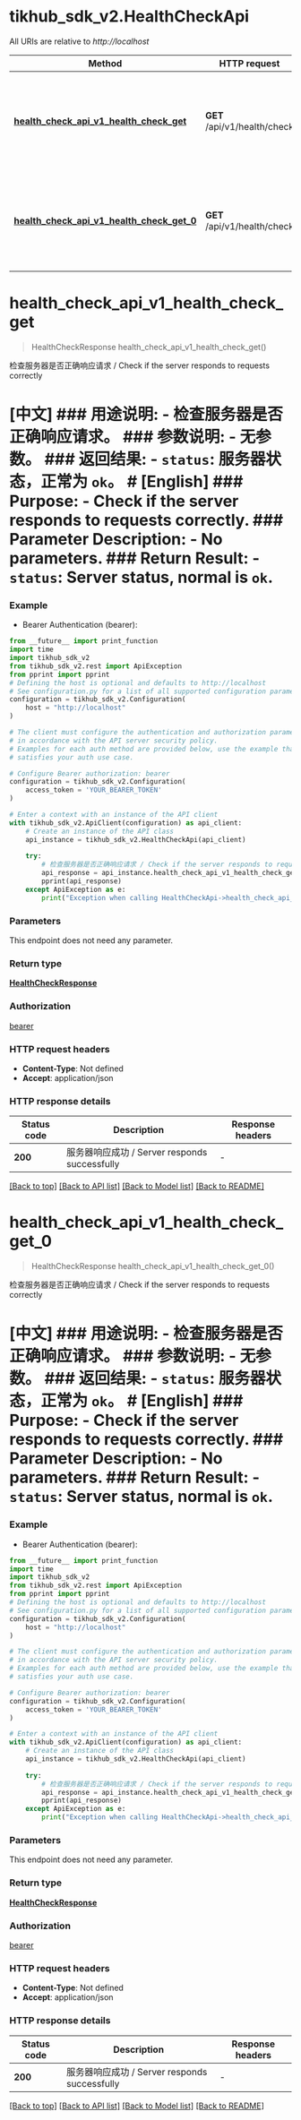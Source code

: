 # tikhub_sdk_v2.HealthCheckApi

All URIs are relative to *http://localhost*

Method | HTTP request | Description
------------- | ------------- | -------------
[**health_check_api_v1_health_check_get**](HealthCheckApi.md#health_check_api_v1_health_check_get) | **GET** /api/v1/health/check | 检查服务器是否正确响应请求 / Check if the server responds to requests correctly
[**health_check_api_v1_health_check_get_0**](HealthCheckApi.md#health_check_api_v1_health_check_get_0) | **GET** /api/v1/health/check | 检查服务器是否正确响应请求 / Check if the server responds to requests correctly


# **health_check_api_v1_health_check_get**
> HealthCheckResponse health_check_api_v1_health_check_get()

检查服务器是否正确响应请求 / Check if the server responds to requests correctly

# [中文]  ### 用途说明:  - 检查服务器是否正确响应请求。  ### 参数说明:  - 无参数。  ### 返回结果:  - `status`: 服务器状态，正常为 `ok`。  # [English]  ### Purpose:  - Check if the server responds to requests correctly.  ### Parameter Description:  - No parameters.  ### Return Result:  - `status`: Server status, normal is `ok`.

### Example

* Bearer Authentication (bearer):
```python
from __future__ import print_function
import time
import tikhub_sdk_v2
from tikhub_sdk_v2.rest import ApiException
from pprint import pprint
# Defining the host is optional and defaults to http://localhost
# See configuration.py for a list of all supported configuration parameters.
configuration = tikhub_sdk_v2.Configuration(
    host = "http://localhost"
)

# The client must configure the authentication and authorization parameters
# in accordance with the API server security policy.
# Examples for each auth method are provided below, use the example that
# satisfies your auth use case.

# Configure Bearer authorization: bearer
configuration = tikhub_sdk_v2.Configuration(
    access_token = 'YOUR_BEARER_TOKEN'
)

# Enter a context with an instance of the API client
with tikhub_sdk_v2.ApiClient(configuration) as api_client:
    # Create an instance of the API class
    api_instance = tikhub_sdk_v2.HealthCheckApi(api_client)
    
    try:
        # 检查服务器是否正确响应请求 / Check if the server responds to requests correctly
        api_response = api_instance.health_check_api_v1_health_check_get()
        pprint(api_response)
    except ApiException as e:
        print("Exception when calling HealthCheckApi->health_check_api_v1_health_check_get: %s\n" % e)
```

### Parameters
This endpoint does not need any parameter.

### Return type

[**HealthCheckResponse**](HealthCheckResponse.md)

### Authorization

[bearer](../README.md#bearer)

### HTTP request headers

 - **Content-Type**: Not defined
 - **Accept**: application/json

### HTTP response details
| Status code | Description | Response headers |
|-------------|-------------|------------------|
**200** | 服务器响应成功 / Server responds successfully |  -  |

[[Back to top]](#) [[Back to API list]](../README.md#documentation-for-api-endpoints) [[Back to Model list]](../README.md#documentation-for-models) [[Back to README]](../README.md)

# **health_check_api_v1_health_check_get_0**
> HealthCheckResponse health_check_api_v1_health_check_get_0()

检查服务器是否正确响应请求 / Check if the server responds to requests correctly

# [中文]  ### 用途说明:  - 检查服务器是否正确响应请求。  ### 参数说明:  - 无参数。  ### 返回结果:  - `status`: 服务器状态，正常为 `ok`。  # [English]  ### Purpose:  - Check if the server responds to requests correctly.  ### Parameter Description:  - No parameters.  ### Return Result:  - `status`: Server status, normal is `ok`.

### Example

* Bearer Authentication (bearer):
```python
from __future__ import print_function
import time
import tikhub_sdk_v2
from tikhub_sdk_v2.rest import ApiException
from pprint import pprint
# Defining the host is optional and defaults to http://localhost
# See configuration.py for a list of all supported configuration parameters.
configuration = tikhub_sdk_v2.Configuration(
    host = "http://localhost"
)

# The client must configure the authentication and authorization parameters
# in accordance with the API server security policy.
# Examples for each auth method are provided below, use the example that
# satisfies your auth use case.

# Configure Bearer authorization: bearer
configuration = tikhub_sdk_v2.Configuration(
    access_token = 'YOUR_BEARER_TOKEN'
)

# Enter a context with an instance of the API client
with tikhub_sdk_v2.ApiClient(configuration) as api_client:
    # Create an instance of the API class
    api_instance = tikhub_sdk_v2.HealthCheckApi(api_client)
    
    try:
        # 检查服务器是否正确响应请求 / Check if the server responds to requests correctly
        api_response = api_instance.health_check_api_v1_health_check_get_0()
        pprint(api_response)
    except ApiException as e:
        print("Exception when calling HealthCheckApi->health_check_api_v1_health_check_get_0: %s\n" % e)
```

### Parameters
This endpoint does not need any parameter.

### Return type

[**HealthCheckResponse**](HealthCheckResponse.md)

### Authorization

[bearer](../README.md#bearer)

### HTTP request headers

 - **Content-Type**: Not defined
 - **Accept**: application/json

### HTTP response details
| Status code | Description | Response headers |
|-------------|-------------|------------------|
**200** | 服务器响应成功 / Server responds successfully |  -  |

[[Back to top]](#) [[Back to API list]](../README.md#documentation-for-api-endpoints) [[Back to Model list]](../README.md#documentation-for-models) [[Back to README]](../README.md)

